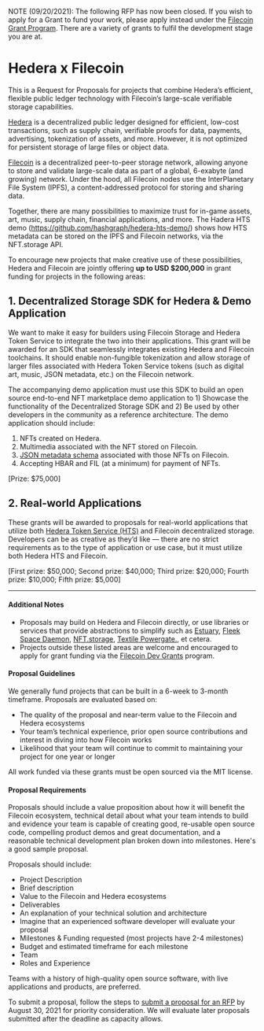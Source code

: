 NOTE (09/20/2021): The following RFP has now been closed. 
If you wish to apply for a Grant to fund your work, please apply instead under the [Filecoin Grant Program](https://github.com/filecoin-project/devgrants). There are a variety of grants to fulfil the development stage you are at. 



# Hedera x Filecoin

This is a Request for Proposals for projects that combine Hedera’s efficient, flexible public ledger technology with Filecoin’s large-scale verifiable storage capabilities.

[Hedera](https://hedera.com/) is a decentralized public ledger designed for efficient, low-cost transactions, such as supply chain, verifiable proofs for data, payments, advertising, tokenization of assets, and more. However, it is not optimized for persistent storage of large files or object data.

[Filecoin](https://filecoin.io/) is a decentralized peer-to-peer storage network, allowing anyone to store and validate large-scale data as part of a global, 6-exabyte (and growing) network. Under the hood, all Filecoin nodes use the InterPlanetary File System (IPFS), a content-addressed protocol for storing and sharing data.

Together, there are many possibilities to maximize trust for in-game assets, art, music, supply chain, financial applications, and more. The Hadera HTS demo (https://github.com/hashgraph/hedera-hts-demo/) shows how HTS metadata can be stored on the IPFS and Filecoin networks, via the NFT.storage API.

To encourage new projects that make creative use of these possibilities, Hedera and Filecoin are jointly offering **up to USD $200,000** in grant funding for projects in the following areas:

## 1. **Decentralized Storage SDK for Hedera & Demo Application**
We want to make it easy for builders using Filecoin Storage and Hedera Token Service to integrate the two into their applications. This grant will be awarded for an SDK that seamlessly integrates existing Hedera and Filecoin toolchains. It should enable non-fungible tokenization and allow storage of larger files associated with Hedera Token Service tokens (such as digital art, music, JSON metadata, etc.) on the Filecoin network.

The accompanying demo application must use this SDK to build an open source end-to-end NFT marketplace demo application to 1) Showcase the functionality of the Decentralized Storage SDK and 2) Be used by other developers in the community as a reference architecture. The demo application should include:
1. NFTs created on Hedera.
2. Multimedia associated with the NFT stored on Filecoin.
3. [JSON metadata schema](https://github.com/hashgraph/hedera-improvement-proposal/blob/master/HIP/hip-10.md) associated with those NFTs on Filecoin.
4. Accepting HBAR and FIL (at a minimum) for payment of NFTs.

[Prize: $75,000]

## 2. **Real-world Applications**
These grants will be awarded to proposals for real-world applications that utilize both [Hedera Token Service (HTS)](http://hedera.com/token-service) and Filecoin decentralized storage. Developers can be as creative as they’d like — there are no strict requirements as to the type of application or use case, but it must utilize both Hedera HTS and Filecoin.

[First prize: $50,000; Second prize: $40,000; Third prize: $20,000; Fourth prize: $10,000; Fifth prize: $5,000]

---

#### Additional Notes

* Proposals may build on Hedera and Filecoin directly, or use libraries or services that provide abstractions to simplify such as [Estuary](https://estuary.tech/), [Fleek Space Daemon](https://github.com/FleekHQ/space-daemon), [NFT.storage](https://nft.storage/), [Textile Powergate.](https://github.com/textileio/powergate/), et cetera.
* Projects outside these listed areas are welcome and encouraged to apply for grant funding via the [Filecoin Dev Grants](https://github.com/filecoin-project/devgrants/) program.

#### Proposal Guidelines

We generally fund projects that can be built in a 6-week to 3-month timeframe. Proposals are evaluated based on:
* The quality of the proposal and near-term value to the Filecoin and Hedera ecosystems
* Your team’s technical experience, prior open source contributions and interest in diving into how Filecoin works
* Likelihood that your team will continue to commit to maintaining your project for one year or longer

All work funded via these grants must be open sourced via the MIT license.

#### Proposal Requirements

Proposals should include a value proposition about how it will benefit the Filecoin ecosystem, technical detail about what your team intends to build and evidence your team is capable of creating good, re-usable open source code, compelling product demos and great documentation, and a reasonable technical development plan broken down into milestones. Here's a good sample proposal.

Proposals should include:

* Project Description
* Brief description
* Value to the Filecoin and Hedera ecosystems
* Deliverables
* An explanation of your technical solution and architecture
* Imagine that an experienced software developer will evaluate your proposal
* Milestones & Funding requested (most projects have 2-4 milestones)
* Budget and estimated timeframe for each milestone
* Team
* Roles and Experience

Teams with a history of high-quality open source software, with live applications and products, are preferred.

To submit a proposal, follow the steps to [submit a proposal for an RFP](https://github.com/filecoin-project/devgrants/#submit-a-proposal-for-an-rfp) by August 30, 2021 for priority consideration. We will evaluate later proposals submitted after the deadline as capacity allows.
